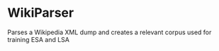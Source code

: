 WikiParser
==========

Parses a Wikipedia XML dump and creates a relevant corpus used for training ESA and LSA
